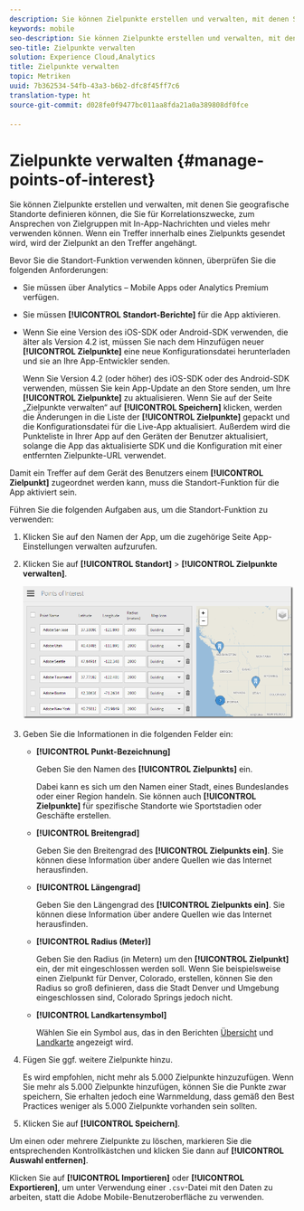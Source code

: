 ```yaml
---
description: Sie können Zielpunkte erstellen und verwalten, mit denen Sie geografische Standorte definieren können, die Sie für Korrelationszwecke, zum Ansprechen von Zielgruppen mit In-App-Nachrichten und vieles mehr verwenden können. Wenn ein Treffer innerhalb eines Zielpunkts gesendet wird, wird der Zielpunkt an den Treffer angehängt.
keywords: mobile
seo-description: Sie können Zielpunkte erstellen und verwalten, mit denen Sie geografische Standorte definieren können, die Sie für Korrelationszwecke, zum Ansprechen von Zielgruppen mit In-App-Nachrichten und vieles mehr verwenden können. Wenn ein Treffer innerhalb eines Zielpunkts gesendet wird, wird der Zielpunkt an den Treffer angehängt.
seo-title: Zielpunkte verwalten
solution: Experience Cloud,Analytics
title: Zielpunkte verwalten
topic: Metriken
uuid: 7b362534-54fb-43a3-b6b2-dfc8f45ff7c6
translation-type: ht
source-git-commit: d028fe0f9477bc011aa8fda21a0a389808df0fce

---
```



# Zielpunkte verwalten {#manage-points-of-interest}

Sie können Zielpunkte erstellen und verwalten, mit denen Sie geografische Standorte definieren können, die Sie für Korrelationszwecke, zum Ansprechen von Zielgruppen mit In-App-Nachrichten und vieles mehr verwenden können. Wenn ein Treffer innerhalb eines Zielpunkts gesendet wird, wird der Zielpunkt an den Treffer angehängt.

Bevor Sie die Standort-Funktion verwenden können, überprüfen Sie die folgenden Anforderungen:

* Sie müssen über Analytics – Mobile Apps oder Analytics Premium verfügen.
* Sie müssen **[!UICONTROL Standort-Berichte]** für die App aktivieren.
* Wenn Sie eine Version des iOS-SDK oder Android-SDK verwenden, die älter als Version 4.2 ist, müssen Sie nach dem Hinzufügen neuer **[!UICONTROL Zielpunkte]** eine neue Konfigurationsdatei herunterladen und sie an Ihre App-Entwickler senden.

   Wenn Sie Version 4.2 (oder höher) des iOS-SDK oder des Android-SDK verwenden, müssen Sie kein App-Update an den Store senden, um Ihre **[!UICONTROL Zielpunkte]** zu aktualisieren. Wenn Sie auf der Seite „Zielpunkte verwalten“ auf **[!UICONTROL Speichern]** klicken, werden die Änderungen in die Liste der **[!UICONTROL Zielpunkte]** gepackt und die Konfigurationsdatei für die Live-App aktualisiert. Außerdem wird die Punkteliste in Ihrer App auf den Geräten der Benutzer aktualisiert, solange die App das aktualisierte SDK und die Konfiguration mit einer entfernten Zielpunkte-URL verwendet.

Damit ein Treffer auf dem Gerät des Benutzers einem **[!UICONTROL Zielpunkt]** zugeordnet werden kann, muss die Standort-Funktion für die App aktiviert sein.

Führen Sie die folgenden Aufgaben aus, um die Standort-Funktion zu verwenden:

1. Klicken Sie auf den Namen der App, um die zugehörige Seite App-Einstellungen verwalten aufzurufen.
1. Klicken Sie auf **[!UICONTROL Standort]** &gt; **[!UICONTROL Zielpunkte verwalten]**.

   ![Schritt Ergebnis](assets/poi.png)

1. Geben Sie die Informationen in die folgenden Felder ein:

   * **[!UICONTROL Punkt-Bezeichnung]**

      Geben Sie den Namen des **[!UICONTROL Zielpunkts]** ein.

      Dabei kann es sich um den Namen einer Stadt, eines Bundeslandes oder einer Region handeln. Sie können auch **[!UICONTROL Zielpunkte]** für spezifische Standorte wie Sportstadien oder Geschäfte erstellen.

   * **[!UICONTROL Breitengrad]**

      Geben Sie den Breitengrad des **[!UICONTROL Zielpunkts ein]**. Sie können diese Information über andere Quellen wie das Internet herausfinden.

   * **[!UICONTROL Längengrad]**

      Geben Sie den Längengrad des **[!UICONTROL Zielpunkts ein]**. Sie können diese Information über andere Quellen wie das Internet herausfinden.

   * **[!UICONTROL Radius (Meter)]**

      Geben Sie den Radius (in Metern) um den **[!UICONTROL Zielpunkt]** ein, der mit eingeschlossen werden soll. Wenn Sie beispielsweise einen Zielpunkt für Denver, Colorado, erstellen, können Sie den Radius so groß definieren, dass die Stadt Denver und Umgebung eingeschlossen sind, Colorado Springs jedoch nicht.

   * **[!UICONTROL Landkartensymbol]**

      Wählen Sie ein Symbol aus, das in den Berichten [Übersicht](/help/using/location/c-location-overview.md) und [Landkarte](/help/using/location/c-map-points.md) angezeigt wird.

1. Fügen Sie ggf. weitere Zielpunkte hinzu.

   Es wird empfohlen, nicht mehr als 5.000 Zielpunkte hinzuzufügen. Wenn Sie mehr als 5.000 Zielpunkte hinzufügen, können Sie die Punkte zwar speichern, Sie erhalten jedoch eine Warnmeldung, dass gemäß den Best Practices weniger als 5.000 Zielpunkte vorhanden sein sollten.

1. Klicken Sie auf **[!UICONTROL Speichern]**.

Um einen oder mehrere Zielpunkte zu löschen, markieren Sie die entsprechenden Kontrollkästchen und klicken Sie dann auf **[!UICONTROL Auswahl entfernen]**.

Klicken Sie auf **[!UICONTROL Importieren]** oder **[!UICONTROL Exportieren]**, um unter Verwendung einer `.csv`-Datei mit den Daten zu arbeiten, statt die Adobe Mobile-Benutzeroberfläche zu verwenden.
